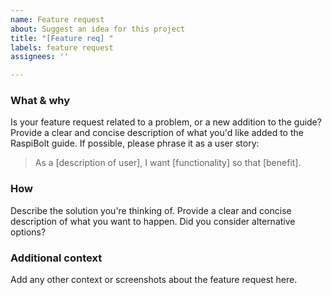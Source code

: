 ```yaml
---
name: Feature request
about: Suggest an idea for this project
title: "[Feature req] "
labels: feature request
assignees: ''

---
```


### What & why

Is your feature request related to a problem, or a new addition to the guide? Provide a clear and concise description of what you'd like added to the RaspiBolt guide. If possible, please phrase it as a user story:

> As a [description of user], I want [functionality] so that [benefit].

### How

Describe the solution you're thinking of. Provide a clear and concise description of what you want to happen. Did you consider alternative options?

### Additional context

Add any other context or screenshots about the feature request here.
